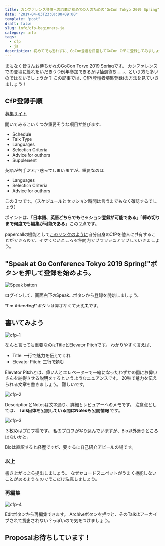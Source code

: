 ```yaml
---
title: カンファレンス登壇への応募が初めての人のための"GoCon Tokyo 2019 Spring" Proposalの書き方
date: "2019-04-03T23:00:00+09:00"
template: "post"
draft: false
slug: info/cfp-beginners-ja
category: info
tags: 
  - cfp
  - ja
description: 初めてでも恐れずに、GoCon登壇を目指してGoCon CfPに登録してみましょう。PaperCallでのCfP登録のやり方を詳しくやりかたを書いていきます。  
---
```


まもなく皆さんお待ちかねのGoCon Tokyo 2019 Springです。
カンファレンスでの登壇に憧れをいだきつつ例年参加できるかは抽選待ち……、という方も多いのではないでしょうか？
この記事では、CfP(登壇者募集登録)の方法を見ていきましょう！

## CfP登録手順

[募集サイト](https://www.papercall.io/gocon-tokyo-2019)

開いてみるといくつか重要そうな項目が並びます、

* Schedule
* Talk Type
* Languages
* Selection Criteria
* Advice for outhors
* Supplement

英語が苦手だと戸惑ってしまいますが、重要なのは

* Languages
* Selection Criteria
* Advice for outhors

この３つです。（スケジュールとセッション時間は言うまでもなく確認するでしょう）

ポイントは、「__日本語、英語どちらでもセッション登録が可能である__」「__締め切りまで何度でも編集が可能である__」この２点です。

papercallの機能として[このリンクのように](https://www.papercall.io/speakers/46393/speaker_talks/126723-let-s-solve-quizzes-about-go-parallelism-become-an-advanced-gopher)自分自身のCfPを他人に共有することができるので、イケてないところを仲間内でブラッシュアップしていきましょう。

## "Speak at Go Conference Tokyo 2019 Spring!"ボタンを押して登録を始めよう。

![Speak button](/media/posts/0403-cfp-0.png)

ログインして、画面右下のSpeak...ボタンから登録を開始しましょう。

"I'm Attending!"ボタンは押さなくて大丈夫です。

## 書いてみよう

![cfp-1](/media/posts/0403-cfp-1.png)

なんと言っても重要なのはTitleとElevator Pitchです。
わかりやすく言えば、

* Title: 一行で魅力を伝えてくれ
* Elevator Pitch: 三行で頼む

Elevator Pitchとは、偉い人とエレベーターで一緒になったわずかの間にお偉いさんを納得させる説明をするというようなニュアンスです。
20秒で魅力を伝えられる文章を書きましょう。
難しいです。

![cfp-2](/media/posts/0403-cfp-2.png)

DescriptionとNotesは文字通り、詳細とレビュアーへのメモです。
注意点としては、 __Talk自体を公開している間はNotesも公開情報__ です。

![cfp-3](/media/posts/0403-cfp-3.png)

３枚めはプロフ欄です。
私のプロフが写り込んでいますが、Bio以外迷うところはないかと。

Bioは直訳すると経歴ですが、要するに自己紹介アピールの場です。

### 以上

書き上がったら提出しましょう。
なぜかコードスニペットがうまく機能しないことがあるようなのでそこだけ注意しましょう。

### 再編集

![cfp-4](/media/posts/0403-cfp-4.png)

Editボタンから再編集できます。
Archiveボタンを押すと、そのTalkはアーカイブされて提出されない？っぽいので気をつけましょう。

## Proposalお待ちしています！
